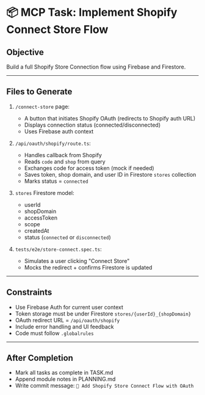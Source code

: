 # 📦 MCP Task: Implement Shopify Connect Store Flow

## Objective
Build a full Shopify Store Connection flow using Firebase and Firestore.

---

## Files to Generate

1. `/connect-store` page:
   - A button that initiates Shopify OAuth (redirects to Shopify auth URL)
   - Displays connection status (connected/disconnected)
   - Uses Firebase auth context

2. `/api/oauth/shopify/route.ts`:
   - Handles callback from Shopify
   - Reads `code` and `shop` from query
   - Exchanges code for access token (mock if needed)
   - Saves token, shop domain, and user ID in Firestore `stores` collection
   - Marks status = `connected`

3. `stores` Firestore model:
   - userId
   - shopDomain
   - accessToken
   - scope
   - createdAt
   - status (`connected` or `disconnected`)

4. `tests/e2e/store-connect.spec.ts`:
   - Simulates a user clicking "Connect Store"
   - Mocks the redirect + confirms Firestore is updated

---

## Constraints

- Use Firebase Auth for current user context
- Token storage must be under Firestore `stores/{userId}_{shopDomain}`
- OAuth redirect URL = `/api/oauth/shopify`
- Include error handling and UI feedback
- Code must follow `.globalrules`

---

## After Completion

- Mark all tasks as complete in TASK.md
- Append module notes in PLANNING.md
- Write commit message: `🔗 Add Shopify Store Connect Flow with OAuth`
